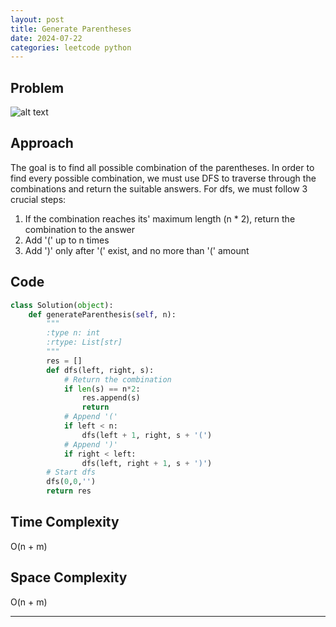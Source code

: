 ```yaml
---
layout: post
title: Generate Parentheses
date: 2024-07-22
categories: leetcode python
---
```

## Problem
![alt text](/blog/public/img/GenerateParentheses.png)

## Approach
The goal is to find all possible combination of the parentheses. In order to find every possible combination, we must use DFS to traverse through the combinations and return the suitable answers. For dfs, we must follow 3 crucial steps:

1. If the combination reaches its' maximum length (n * 2), return the combination to the answer  
2. Add '(' up to n times  
3. Add ')' only after '(' exist, and no more than '(' amount


## Code
```python
class Solution(object):
    def generateParenthesis(self, n):
        """
        :type n: int
        :rtype: List[str]
        """
        res = []
        def dfs(left, right, s):
            # Return the combination
            if len(s) == n*2:
                res.append(s)
                return
            # Append '('
            if left < n:
                dfs(left + 1, right, s + '(')
            # Append ')'
            if right < left:
                dfs(left, right + 1, s + ')')
        # Start dfs
        dfs(0,0,'')
        return res
```
## Time Complexity
O(n + m)
> 

## Space Complexity
O(n + m)
> 

---